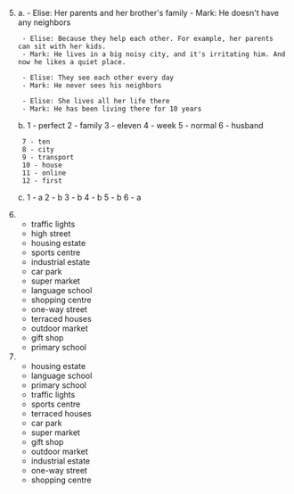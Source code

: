 5.
    a.
        - Elise: Her parents and her brother's family
        - Mark: He doesn't have any neighbors

        - Elise: Because they help each other. For example, her parents can sit with her kids.
        - Mark: He lives in a big noisy city, and it's irritating him. And now he likes a quiet place.

        - Elise: They see each other every day
        - Mark: He never sees his neighbors

        - Elise: She lives all her life there
        - Mark: He has been living there for 10 years

    b.
        1 - perfect
        2 - family
        3 - eleven
        4 - week
        5 - normal
        6 - husband

        7 - ten
        8 - city
        9 - transport
        10 - house
        11 - online
        12 - first

    c.
        1 - a
        2 - b
        3 - b
        4 - b
        5 - b
        6 - a

6.
    - traffic lights
    - high street
    - housing estate
    - sports centre
    - industrial estate
    - car park
    - super market
    - language school
    - shopping centre
    - one-way street
    - terraced houses
    - outdoor market
    - gift shop
    - primary school

7.
    - housing estate
    - language school
    - primary school
    - traffic lights
    - sports centre
    - terraced houses
    - car park
    - super market
    - gift shop
    - outdoor market
    - industrial estate
    - one-way street
    - shopping centre
